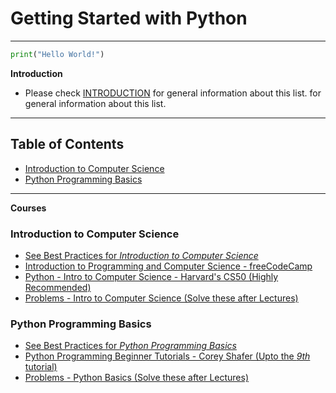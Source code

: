 # Getting Started with Python

----

```python
print("Hello World!")
```

**Introduction**

* Please check [INTRODUCTION](https://github.com/ajaypokharel/get-started-with-python/blob/master/INTRODUCTION.md) for general information about this list. for general information about this list.

-----------------

**Table of Contents**
-----------------

- [Introduction to Computer Science](#introduction-to-computer-science)
- [Python Programming Basics](#python-programming-basics)




-----------
**Courses**

### Introduction to Computer Science

- [See Best Practices for *Introduction to Computer Science*](https://www.github.com/ajaypokharel/get-started-with-python/Essentials/intro-to-cs/best_practices.md)
- [Introduction to Programming and Computer Science - freeCodeCamp](https://youtu.be/zOjov-2OZ0E)
- [Python - Intro to Computer Science - Harvard's CS50 (Highly Recommended)](https://youtu.be/hnDU1G9hWqU)
- [Problems - Intro to Computer Science (Solve these after Lectures)](https://github.com/ajaypokharel/get-started-with-python/blob/introduction/Essentials/intro-to-cs/Problems.md)


### Python Programming Basics

- [See Best Practices for *Python Programming Basics*](https://www.github.com/ajaypokharel/get-started-with-python/Essentials/python-basics/best_practices.md)
- [Python Programming Beginner Tutorials - Corey Shafer (Upto the *9th* tutorial)](https://youtube.com/playlist?list=PL-osiE80TeTskrapNbzXhwoFUiLCjGgY7)
- [Problems - Python Basics (Solve these after Lectures)](https://www.github.com/ajaypokharel/get-started-with-python/Essentials/python-basics/Problems.md)


